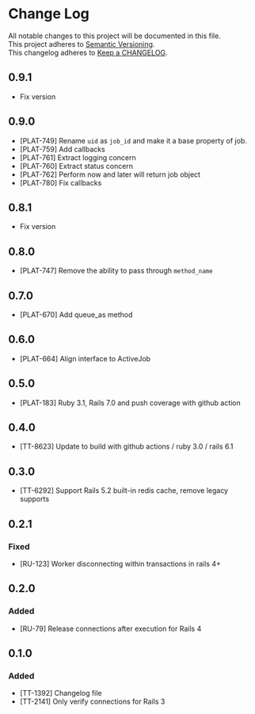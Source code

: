 # Change Log

All notable changes to this project will be documented in this file.  
This project adheres to [Semantic Versioning](http://semver.org/).  
This changelog adheres to [Keep a CHANGELOG](http://keepachangelog.com/).

## 0.9.1

- Fix version

## 0.9.0

- [PLAT-749] Rename `uid` as `job_id` and make it a base property of job.
- [PLAT-759] Add callbacks
- [PLAT-761] Extract logging concern
- [PLAT-760] Extract status concern
- [PLAT-762] Perform now and later will return job object
- [PLAT-780] Fix callbacks

## 0.8.1

- Fix version

## 0.8.0

- [PLAT-747] Remove the ability to pass through `method_name`

## 0.7.0

- [PLAT-670] Add queue_as method

## 0.6.0

- [PLAT-664] Align interface to ActiveJob

## 0.5.0

- [PLAT-183] Ruby 3.1, Rails 7.0 and push coverage with github action

## 0.4.0

- [TT-8623] Update to build with github actions / ruby 3.0 / rails 6.1

## 0.3.0

- [TT-6292] Support Rails 5.2 built-in redis cache, remove legacy supports

## 0.2.1

### Fixed

- [RU-123] Worker disconnecting within transactions in rails 4+

## 0.2.0

### Added

- [RU-79] Release connections after execution for Rails 4

## 0.1.0

### Added

- [TT-1392] Changelog file
- [TT-2141] Only verify connections for Rails 3
